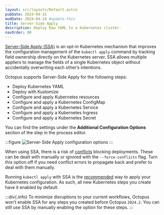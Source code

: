 ```yaml
---
layout: src/layouts/Default.astro
pubDate: 2024-04-15
modDate: 2024-04-24 #update-this
title: Server-Side Apply
description: Deploy Raw YAML to a Kubernetes cluster.
navOrder: 80
---
```


[Server-Side Apply (SSA)](https://kubernetes.io/docs/reference/using-api/server-side-apply/) is an opt-in Kubernetes mechanism that improves the configuration management of the `kubectl apply` command by tracking field ownership directly on the Kubernetes server.
SSA allows multiple appliers to manage the fields of a single Kubernetes object without accidentally overwriting each other’s intentions.

Octopus supports Server-Side Apply for the following steps:
- Deploy Kubernetes YAML
- Deploy with Kustomize
- Configure and apply Kubernetes resources
- Configure and apply a Kubernetes ConfigMap
- Configure and apply a Kubernetes Service
- Configure and apply a Kubernetes Ingress
- Configure and apply a Kubernetes Secret

You can find the settings under the **Additional Configuration Options** section of the step in the process editor.

:::figure
![Server-Side Apply configuration options](/docs/deployments/kubernetes/server-side-apply/server-side-apply-configuration-options.png)
:::

When using SSA, there is a risk of [conflicts](https://kubernetes.io/docs/reference/using-api/server-side-apply/#conflicts) blocking deployments. These can be dealt with manually or ignored with the `--force-conflicts` flag.
Turn this option off if you need conflict errors to propagate back and prefer to deal with them manually.

Running `kubectl apply` with SSA is the [recommended](https://kubernetes.io/blog/2022/10/20/advanced-server-side-apply/) way to apply your Kubernetes configuration. As such, all new Kubernetes steps you create have it enabled by default.

:::div{.info}
To minimize disruptions to your current workflows, Octopus won't enable SSA for any steps you created before Octopus `2024.2`. You can still use SSA by manually enabling the option for these steps.
:::

